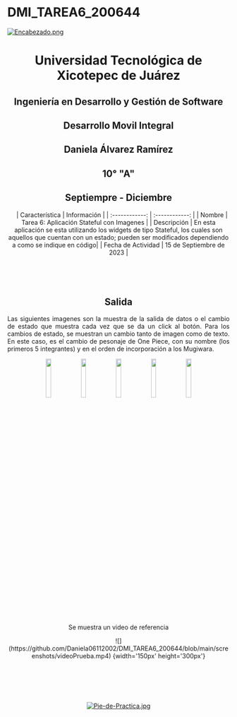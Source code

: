 # DMI_TAREA6_200644

[![Encabezado.png](https://i.postimg.cc/PJKtvHNC/Encabezado.png)](https://postimg.cc/K3kXCdPb)

<div align="center">
  
# Universidad Tecnológica de Xicotepec de Juárez

## Ingeniería en Desarrollo y Gestión de Software

## Desarrollo Movil Integral

## Daniela Álvarez Ramírez
 
## 10° "A"

## Septiempre - Diciembre


&nbsp;
&nbsp;
|  Característica |  Información |
| :------------: | :------------: |
| Nombre  |  Tarea 6: Aplicación Stateful con Imagenes |
| Descripción  |  En esta aplicación se esta utilizando los widgets de tipo Stateful, los cuales son aquellos que cuentan con un estado; pueden ser modificados dependiendo a como se indique en código|
|  Fecha de Actividad  |  15 de Septiembre de 2023  |

&nbsp;
&nbsp;

&nbsp;
&nbsp;

## Salida
<p align="justify">
  Las siguientes imagenes son la muestra de la salida de datos o el cambio de estado que muestra cada vez que se da un click al botón.
  Para los cambios de estado, se muestran un cambio tanto de imagen como de texto. En este caso, es el cambio de pesonaje de One Piece, con su nombre (los primeros 5 integrantes) y en el orden de incorporación a los Mugiwara.
</p>
<p  align="center">
  <img src="https://github.com/Daniela06112002/DMI_TAREA6_200644/blob/main/screenshots/luffy1.jpg" width="15%"/>
  <img src="https://github.com/Daniela06112002/DMI_TAREA6_200644/blob/main/screenshots/zoro2.jpg" width="15%"/>
  <img src="https://github.com/Daniela06112002/DMI_TAREA6_200644/blob/main/screenshots/nami3.jpg" width="15%"/>
  <img src="https://github.com/Daniela06112002/DMI_TAREA6_200644/blob/main/screenshots/ussop4.jpg" width="15%"/>
  <img src="https://github.com/Daniela06112002/DMI_TAREA6_200644/blob/main/screenshots/sanji4.jpg" width="15%"/>
</p>

<p>
  Se muestra un video de referencia 
</p>
<p  align="center">
  ![](https://github.com/Daniela06112002/DMI_TAREA6_200644/blob/main/screenshots/videoPrueba.mp4) {width='150px' height='300px'}
</p>




<br>
<br>
<br>
<br>

[![Pie-de-Practica.jpg](https://i.postimg.cc/MKKZ2nrV/Pie-de-Practica.jpg)](https://postimg.cc/WtCc01V1)
